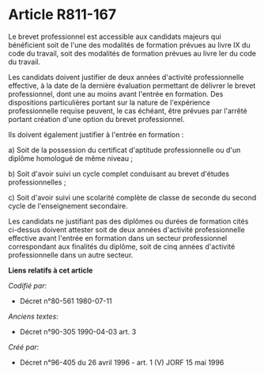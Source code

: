 # Article R811-167

Le brevet professionnel est accessible aux candidats majeurs qui bénéficient soit de l'une des modalités de formation prévues
au livre IX du code du travail, soit des modalités de formation prévues au livre Ier du code du travail.

Les candidats doivent justifier de deux années d'activité professionnelle effective, à la date de la dernière évaluation
permettant de délivrer le brevet professionnel, dont une au moins avant l'entrée en formation. Des dispositions particulières
portant sur la nature de l'expérience professionnelle requise peuvent, le cas échéant, être prévues par l'arrêté portant
création d'une option du brevet professionnel.

Ils doivent également justifier à l'entrée en formation :

a) Soit de la possession du certificat d'aptitude professionnelle ou d'un diplôme homologué de même niveau ;

b) Soit d'avoir suivi un cycle complet conduisant au brevet d'études professionnelles ;

c) Soit d'avoir suivi une scolarité complète de classe de seconde du second cycle de l'enseignement secondaire.

Les candidats ne justifiant pas des diplômes ou durées de formation cités ci-dessus doivent attester soit de deux années
d'activité professionnelle effective avant l'entrée en formation dans un secteur professionnel correspondant aux finalités du
diplôme, soit de cinq années d'activité professionnelle dans un autre secteur.

**Liens relatifs à cet article**

_Codifié par_:

  - Décret n°80-561 1980-07-11

_Anciens textes_:

  - Décret n°90-305 1990-04-03 art. 3

_Créé par_:

  - Décret n°96-405 du 26 avril 1996 - art. 1 (V) JORF 15 mai 1996
